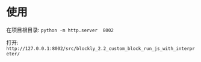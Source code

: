 # 使用
在项目根目录: `python -m http.server  8002`

打开: `http://127.0.0.1:8002/src/blockly_2.2_custom_block_run_js_with_interpreter/`